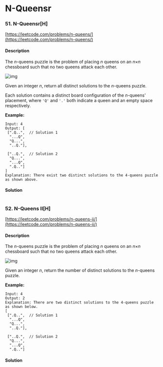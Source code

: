 # N-Queensr

### 51. N-Queensr\[H\]

[https://leetcode.com/problems/n-queens/](https://leetcode.com/problems/n-queens/)

#### Description

The _n_-queens puzzle is the problem of placing _n_ queens on an _n_×_n_ chessboard such that no two queens attack each other.

![img](https://assets.leetcode.com/uploads/2018/10/12/8-queens.png)

Given an integer _n_, return all distinct solutions to the _n_-queens puzzle.

Each solution contains a distinct board configuration of the _n_-queens' placement, where `'Q'` and `'.'` both indicate a queen and an empty space respectively.

**Example:**

```text
Input: 4
Output: [
 [".Q..",  // Solution 1
  "...Q",
  "Q...",
  "..Q."],

 ["..Q.",  // Solution 2
  "Q...",
  "...Q",
  ".Q.."]
]
Explanation: There exist two distinct solutions to the 4-queens puzzle as shown above.
```

#### Solution

```python

```

### 52. N-Queens II\[H\]

[https://leetcode.com/problems/n-queens-ii/](https://leetcode.com/problems/n-queens-ii/)

#### Description

The _n_-queens puzzle is the problem of placing _n_ queens on an _n_×_n_ chessboard such that no two queens attack each other.

![img](https://assets.leetcode.com/uploads/2018/10/12/8-queens.png)

Given an integer _n_, return the number of distinct solutions to the _n_-queens puzzle.

**Example:**

```text
Input: 4
Output: 2
Explanation: There are two distinct solutions to the 4-queens puzzle as shown below.
[
 [".Q..",  // Solution 1
  "...Q",
  "Q...",
  "..Q."],

 ["..Q.",  // Solution 2
  "Q...",
  "...Q",
  ".Q.."]
```

#### Solution


